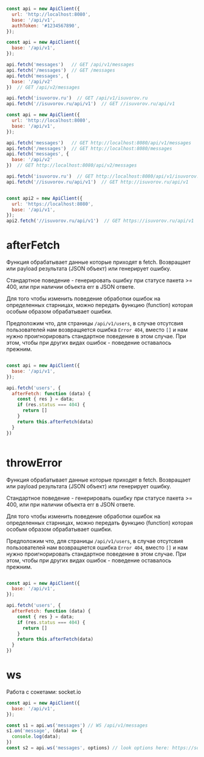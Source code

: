 
```js
const api = new ApiClient({
  url: 'http://localhost:8080',
  base: '/api/v1',
  authToken: '#1234567890',
});
```

```js
const api = new ApiClient({
  base: '/api/v1',
});

api.fetch('messages')   // GET /api/v1/messages
api.fetch('/messages')  // GET /messages
api.fetch('messages', {
  base: '/api/v2'
})  // GET /api/v2/messages

api.fetch('isuvorov.ru')  // GET /api/v1/isuvorov.ru
api.fetch('//isuvorov.ru/api/v1')  // GET //isuvorov.ru/api/v1
```

```js
const api = new ApiClient({
  url: 'http://localhost:8080',
  base: '/api/v1',
});

api.fetch('messages')   // GET http://localhost:8080/api/v1/messages
api.fetch('/messages')  // GET http://localhost:8080/messages
api.fetch('messages', {
  base: '/api/v2'
})  // GET http://localhost:8080/api/v2/messages

api.fetch('isuvorov.ru')  // GET http://localhost:8080/api/v1/isuvorov.ru
api.fetch('//isuvorov.ru/api/v1')  // GET http://isuvorov.ru/api/v1


const api2 = new ApiClient({
  url: 'https://localhost:8080',
  base: '/api/v1',
});
api2.fetch('//isuvorov.ru/api/v1')  // GET https://isuvorov.ru/api/v1
```


# afterFetch
Функция обрабатывает данные которые приходят в fetch. Возвращает или payload результата (JSON объект) или генерирует ошибку.

Стандартное поведение - генерировать ошибку при статусе пакета >= 400, или при наличии объекта err в JSON ответе.

Для того чтобы изменить поведение обработки ошибок на определенных старницах, можно передать функцию (function) которая особым образом обрабатывает ошибки.

Предположим что, для страницы `/api/v1/users`, в случае отсутсвия пользователей нам возвращяется ошибка `Error 404`, вместо `[]` и нам нужно проигнорировать стандартное поведение в этом случае. При этом, чтобы при других видах ошибок - поведение оставалось прежним.

```js

const api = new ApiClient({
  base: '/api/v1',
});

api.fetch('users', {
  afterFetch: function (data) {
    const { res } = data;
    if (res.status === 404) {
      return []
    }
    return this.afterFetch(data)
  }
})



```
# throwError
Функция обрабатывает данные которые приходят в fetch. Возвращает или payload результата (JSON объект) или генерирует ошибку.

Стандартное поведение - генерировать ошибку при статусе пакета >= 400, или при наличии объекта err в JSON ответе.

Для того чтобы изменить поведение обработки ошибок на определенных старницах, можно передать функцию (function) которая особым образом обрабатывает ошибки.

Предположим что, для страницы `/api/v1/users`, в случае отсутсвия пользователей нам возвращяется ошибка `Error 404`, вместо `[]` и нам нужно проигнорировать стандартное поведение в этом случае. При этом, чтобы при других видах ошибок - поведение оставалось прежним.

```js

const api = new ApiClient({
  base: '/api/v1',
});

api.fetch('users', {
  afterFetch: function (data) {
    const { res } = data;
    if (res.status === 404) {
      return []
    }
    return this.afterFetch(data)
  }
})

```


# ws
Работа с сокетами: socket.io

```js
const api = new ApiClient({
  base: '/api/v1',
});

const s1 = api.ws('messages') // WS /api/v1/messages
s1.on('message', (data) => {
  console.log(data);
})
const s2 = api.ws('messages', options) // look options here: https://socket.io/docs/client-api/#manager


```
